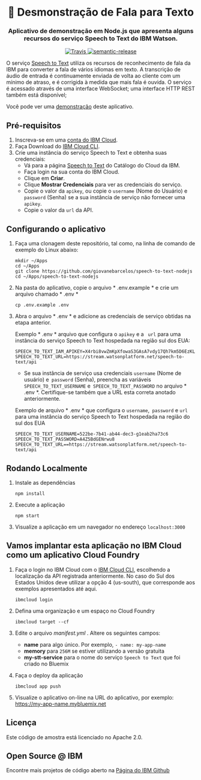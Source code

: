 <h1 align="center" style="border-bottom: none;">🎤 Desmonstração de Fala para Texto </h1>
<h3 align="center">Aplicativo de demonstração em Node.js que apresenta alguns recursos do serviço Speech to Text do IBM Watson.</h3>
<p align="center">
  <a href="http://travis-ci.org/watson-developer-cloud/speech-to-text-nodejs">
    <img alt="Travis" src="https://travis-ci.org/watson-developer-cloud/speech-to-text-nodejs.svg?branch=master">
  </a>
  <a href="#badge">
    <img alt="semantic-release" src="https://img.shields.io/badge/%20%20%F0%9F%93%A6%F0%9F%9A%80-semantic--release-e10079.svg">
  </a>
</p>
</p>

O serviço [Speech to Text][service_url] utiliza os recursos de reconhecimento de fala da IBM para converter a fala de vários idiomas em texto. A transcrição de áudio de entrada é continuamente enviada de volta ao cliente com um mínimo de atraso, e é corrigida à medida que mais fala é ouvida. O serviço é acessado através de uma interface WebSocket; uma interface HTTP REST também está disponível;

Você pode ver uma [demonstração][demo_url] deste aplicativo.

## Pré-requisitos

1. Inscreva-se em uma [conta do IBM Cloud](https://console.bluemix.net/registration/).
1. Faça Download do [IBM Cloud CLI](https://console.bluemix.net/docs/cli/index.html#overview).
1. Crie uma instância do serviço Speech to Text e obtenha suas credenciais:
    - Vá para a página [Speech to Text](https://console.bluemix.net/catalog/services/speech-to-text) do Catálogo do Cloud da IBM.
    - Faça login na sua conta do IBM Cloud.
    - Clique em **Criar**.
    - Clique **Mostrar Credenciais** para ver as credenciais do serviço.
    - Copie o valor da `apikey`, ou copie o `username` (Nome do Usuário) e `password` (Senha) se a sua instância de serviço não fornecer uma `apikey`.
    - Copie o valor da `url` da API.

## Configurando o aplicativo

1. Faça uma clonagem deste repositório, tal como, na linha de comando de exemplo do Linux abaixo: 

    ```
    mkdir ~/Apps
    cd ~/Apps
    git clone https://github.com/giovanebarcelos/speech-to-text-nodejs
    cd ~/Apps/speech-to-text-nodejs 
    ```

2. Na pasta do aplicativo, copie o arquivo * .env.example * e crie um arquivo chamado * .env *

    ```
    cp .env.example .env
    ```

3. Abra o arquivo * .env * e adicione as credenciais de serviço obtidas na etapa anterior.

    Exemplo * .env * arquivo que configura o `apikey` e a ` url` para uma instância do serviço Speech to Text hospedada na região sul dos EUA:
    ```
    SPEECH_TO_TEXT_IAM_APIKEY=X4rbi8vwZmKpXfowaS3GAsA7vdy17Qh7km5D6EzKLHL2
    SPEECH_TO_TEXT_URL=https://stream.watsonplatform.net/speech-to-text/api
    ```
    - Se sua instância de serviço usa credenciais `username` (Nome de usuário) e` password` (Senha), preencha as variáveis `SPEECH_TO_TEXT_USERNAME` e` SPEECH_TO_TEXT_PASSWORD` no arquivo * .env *. Certifique-se também que a URL esta correta anotado anteriormente.

    Exemplo de arquivo * .env * que configura o `username`,` password` e `url` para uma instância do serviço Speech to Text hospedada na região do sul dos EUA

    ```
    SPEECH_TO_TEXT_USERNAME=522be-7b41-ab44-dec3-g1eab2ha73c6
    SPEECH_TO_TEXT_PASSWORD=A4Z5BdGENrwu8
    SPEECH_TO_TEXT_URL==https://stream.watsonplatform.net/speech-to-text/api
    ```

## Rodando Localmente

1. Instale as dependências

    ```
    npm install
    ```

1. Execute a aplicação

    ```
    npm start
    ```

1. Visualize a aplicação em um navegador no endereço `localhost:3000`

## Vamos implantar esta aplicação no IBM Cloud como um aplicativo Cloud Foundry

1. Faça o login no IBM Cloud com o [IBM Cloud CLI](https://console.bluemix.net/docs/cli/index.html#overview), escolhendo a localização da API registrada anteriormente. No caso do Sul dos Estados Unidos deve utilizar a opção 4 (us-south), que corresponde aos exemplos apresentados até aqui.

    ```
    ibmcloud login
    ```

1. Defina uma organização e um espaço no Cloud Foundry

    ```
    ibmcloud target --cf
    ```

1. Edite o arquivo *manifest.yml* . Altere os seguintes campos: 
   - **name** para algo único. Por exemplo, `- name: my-app-name` 
   - **memory** para `256M` se estiver utilizando a versão gratuita 
   - **my-stt-service** para o nome do serviço `Speech to Text` que foi criado no Bluemix

1. Faça o deploy da aplicação

    ```
    ibmcloud app push
    ```

1. Visualize o aplicativo on-line na URL do aplicativo, por exemplo: https://my-app-name.mybluemix.net


## Licença

   Este código de amostra está licenciado no Apache 2.0.
   
## Open Source @ IBM
   
   Encontre mais projetos de código aberto na [Página do IBM Github](http://ibm.github.io/)


[service_url]: https://www.ibm.com/watson/services/speech-to-text/
[docs]: https://www.ibm.com/watson/developercloud/speech-to-text/api/v1/curl.html?curl
[sign_up]: https://console.bluemix.net/registration/?target=/catalog/services/speech-to-text/
[demo_url]: https://speech-to-text-demo.ng.bluemix.net
